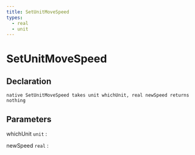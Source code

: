 ```yaml
---
title: SetUnitMoveSpeed
types:
  - real
  - unit
---
```


# SetUnitMoveSpeed

## Declaration

```jass
native SetUnitMoveSpeed takes unit whichUnit, real newSpeed returns nothing
```

## Parameters
whichUnit `unit`
: 

newSpeed `real`
: 
